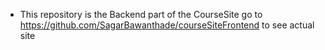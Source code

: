 - This repository is the Backend part of the CourseSite go to https://github.com/SagarBawanthade/courseSiteFrontend to see actual site
